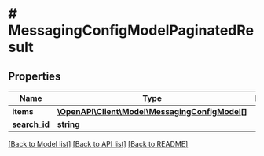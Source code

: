 # # MessagingConfigModelPaginatedResult

## Properties

Name | Type | Description | Notes
------------ | ------------- | ------------- | -------------
**items** | [**\OpenAPI\Client\Model\MessagingConfigModel[]**](MessagingConfigModel.md) |  |
**search_id** | **string** |  | [optional]

[[Back to Model list]](../../README.md#models) [[Back to API list]](../../README.md#endpoints) [[Back to README]](../../README.md)
